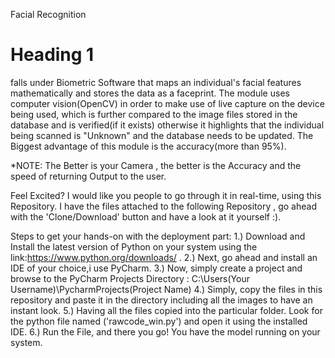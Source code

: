 Facial Recognition
# Heading 1 #
falls under Biometric Software that maps an individual's facial features mathematically and stores the data as a faceprint.
The module uses computer vision(OpenCV) in order to make use of live capture on the device being used, which is further compared to the image files stored in the database and is verified(if it exists) otherwise it highlights that the individual being scanned is "Unknown" and the database needs to be updated.
The Biggest advantage of this module is the accuracy(more than 95%). 

*NOTE:
The Better is your Camera , the better is the Accuracy and the speed of returning Output to the user.

Feel Excited? I would like you people to go through it in real-time, using this Repository.
I have the files attached to the following Repository , go ahead with the 'Clone/Download' button and have a look at it yourself :).

Steps to get your hands-on with the deployment part:
1.) Download and Install the latest version of Python on your system using the link:https://www.python.org/downloads/ .
2.) Next, go ahead and install an IDE of your choice,i use PyCharm.
3.) Now, simply create a project and browse to the PyCharm Projects Directory : C:\Users\(Your Username)\PycharmProjects\(Project Name)
4.) Simply, copy the files in this repository and paste it in the directory including all the images to have an instant look.
5.) Having all the files copied into the particular folder. Look for the python file named ('rawcode_win.py') and open it using the installed IDE.
6.) Run the File, and there you go! You have the model running on your system.
